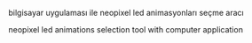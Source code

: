 bilgisayar uygulaması ile neopixel led animasyonları seçme aracı

neopixel led animations selection tool with computer application
